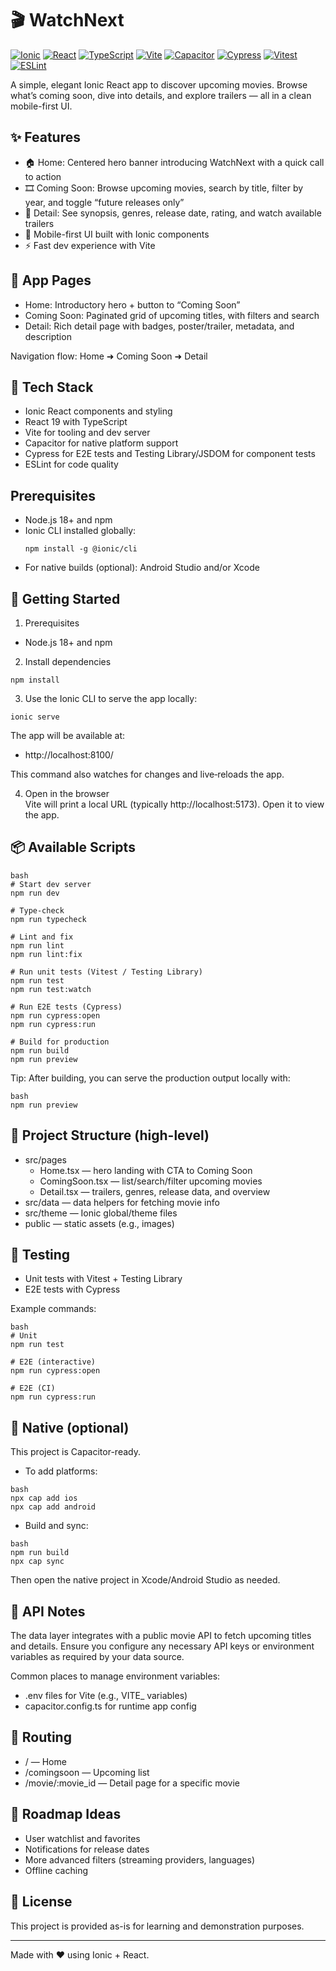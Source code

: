 # 🎬 WatchNext

[![Ionic](https://img.shields.io/badge/Ionic-%230082FC.svg?logo=ionic&logoColor=white)](https://ionicframework.com/)
[![React](https://img.shields.io/badge/React-19-61DAFB?logo=react&logoColor=white)](https://react.dev/)
[![TypeScript](https://img.shields.io/badge/TypeScript-5.1-blue?logo=typescript&logoColor=white)](https://www.typescriptlang.org/)
[![Vite](https://img.shields.io/badge/Vite-5.x-646CFF?logo=vite&logoColor=white)](https://vitejs.dev/)
[![Capacitor](https://img.shields.io/badge/Capacitor-7-119EFF?logo=capacitor&logoColor=white)](https://capacitorjs.com/)
[![Cypress](https://img.shields.io/badge/E2E-Cypress-04C38E?logo=cypress&logoColor=white)](https://www.cypress.io/)
[![Vitest](https://img.shields.io/badge/Unit-Vitest-6E9F18?logo=vitest&logoColor=white)](https://vitest.dev/)
[![ESLint](https://img.shields.io/badge/Lint-ESLint-4B32C3?logo=eslint&logoColor=white)](https://eslint.org/)

A simple, elegant Ionic React app to discover upcoming movies. Browse what’s coming soon, dive into details, and explore trailers — all in a clean mobile-first UI.

## ✨ Features

- 🏠 Home: Centered hero banner introducing WatchNext with a quick call to action
- 🎞️ Coming Soon: Browse upcoming movies, search by title, filter by year, and toggle “future releases only”
- 🧾 Detail: See synopsis, genres, release date, rating, and watch available trailers
- 📱 Mobile-first UI built with Ionic components
- ⚡ Fast dev experience with Vite

## 🧭 App Pages

- Home: Introductory hero + button to “Coming Soon”
- Coming Soon: Paginated grid of upcoming titles, with filters and search
- Detail: Rich detail page with badges, poster/trailer, metadata, and description

Navigation flow:
Home ➜ Coming Soon ➜ Detail

## 🧱 Tech Stack

- Ionic React components and styling
- React 19 with TypeScript
- Vite for tooling and dev server
- Capacitor for native platform support
- Cypress for E2E tests and Testing Library/JSDOM for component tests
- ESLint for code quality

## Prerequisites

- Node.js 18+ and npm
- Ionic CLI installed globally:
  ```
  npm install -g @ionic/cli
  ```
- For native builds (optional): Android Studio and/or Xcode


## 🚀 Getting Started

1) Prerequisites
- Node.js 18+ and npm

2) Install dependencies
```shell script
npm install
```


3) Use the Ionic CLI to serve the app locally:
```shell script
ionic serve
```
The app will be available at:

- http://localhost:8100/

This command also watches for changes and live‑reloads the app.


4) Open in the browser  
   Vite will print a local URL (typically http://localhost:5173). Open it to view the app.

## 📦 Available Scripts

```shell script
bash
# Start dev server
npm run dev

# Type-check
npm run typecheck

# Lint and fix
npm run lint
npm run lint:fix

# Run unit tests (Vitest / Testing Library)
npm run test
npm run test:watch

# Run E2E tests (Cypress)
npm run cypress:open
npm run cypress:run

# Build for production
npm run build
npm run preview
```


Tip: After building, you can serve the production output locally with:
```shell script
bash
npm run preview
```


## 📁 Project Structure (high-level)

- src/pages
    - Home.tsx — hero landing with CTA to Coming Soon
    - ComingSoon.tsx — list/search/filter upcoming movies
    - Detail.tsx — trailers, genres, release data, and overview
- src/data — data helpers for fetching movie info
- src/theme — Ionic global/theme files
- public — static assets (e.g., images)

## 🧪 Testing

- Unit tests with Vitest + Testing Library
- E2E tests with Cypress

Example commands:
```shell script
bash
# Unit
npm run test

# E2E (interactive)
npm run cypress:open

# E2E (CI)
npm run cypress:run
```


## 📲 Native (optional)

This project is Capacitor-ready.
- To add platforms:
```shell script
bash
npx cap add ios
npx cap add android
```

- Build and sync:
```shell script
bash
npm run build
npx cap sync
```


Then open the native project in Xcode/Android Studio as needed.

## 🔐 API Notes

The data layer integrates with a public movie API to fetch upcoming titles and details. Ensure you configure any necessary API keys or environment variables as required by your data source.

Common places to manage environment variables:
- .env files for Vite (e.g., VITE_ variables)
- capacitor.config.ts for runtime app config

## 🧭 Routing

- / — Home
- /comingsoon — Upcoming list
- /movie/:movie_id — Detail page for a specific movie

## 🎯 Roadmap Ideas

- User watchlist and favorites
- Notifications for release dates
- More advanced filters (streaming providers, languages)
- Offline caching

## 📝 License

This project is provided as-is for learning and demonstration purposes.

---

Made with ❤️ using Ionic + React.